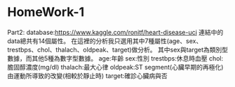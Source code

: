 # HomeWork-1

Part2:
  database:https://www.kaggle.com/ronitf/heart-disease-uci
  連結中的data總共有14個屬性。
  在這裡的分析我只選用其中7種屬性(age、sex、trestbps、chol、thalach、oldpeak、target)做分析。
  其中sex與target為類別型數據，而其他5種為數字型數據。
  age:年齡
  sex:性別
  trestbps:休息時血壓
  chol:膽固醇濃度(mg/dl)
  thalach:最大心律
  oldpeak:ST segment(心臟早期的再極化)由運動所導致的改變(相較於靜止時)
  target:確診心臟病與否
  

